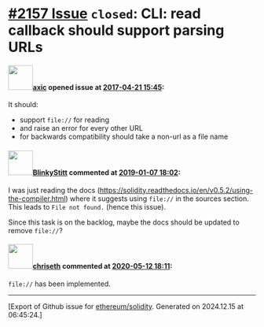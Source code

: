 # [\#2157 Issue](https://github.com/ethereum/solidity/issues/2157) `closed`: CLI: read callback should support parsing URLs

#### <img src="https://avatars.githubusercontent.com/u/20340?v=4" width="50">[axic](https://github.com/axic) opened issue at [2017-04-21 15:45](https://github.com/ethereum/solidity/issues/2157):

It should:
- support `file://` for reading
- and raise an error for every other URL
- for backwards compatibility should take a non-url as a file name

#### <img src="https://avatars.githubusercontent.com/u/624221?v=4" width="50">[BlinkyStitt](https://github.com/BlinkyStitt) commented at [2019-01-07 18:02](https://github.com/ethereum/solidity/issues/2157#issuecomment-452024785):

I was just reading the docs (https://solidity.readthedocs.io/en/v0.5.2/using-the-compiler.html) where it suggests using `file://` in the sources section. This leads to `File not found.` (hence this issue). 

Since this task is on the backlog, maybe the docs should be updated to remove `file://`?

#### <img src="https://avatars.githubusercontent.com/u/9073706?v=4" width="50">[chriseth](https://github.com/chriseth) commented at [2020-05-12 18:11](https://github.com/ethereum/solidity/issues/2157#issuecomment-627506639):

`file://` has been implemented.


-------------------------------------------------------------------------------



[Export of Github issue for [ethereum/solidity](https://github.com/ethereum/solidity). Generated on 2024.12.15 at 06:45:24.]

